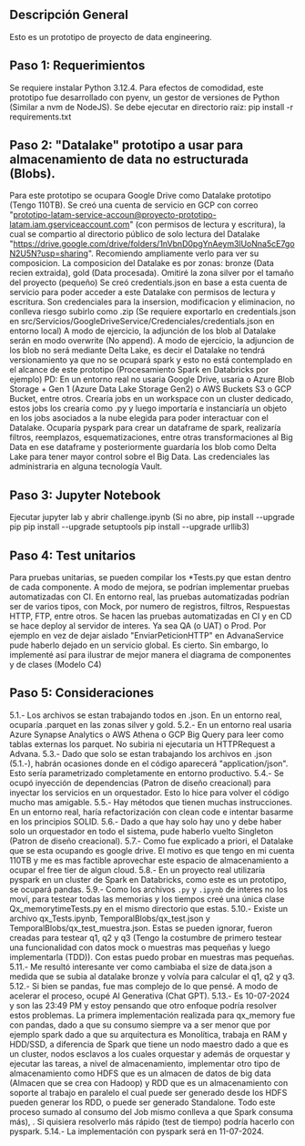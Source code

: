 ## Descripción General
Esto es un prototipo de proyecto de data engineering.

## Paso 1: Requerimientos
 Se requiere instalar Python 3.12.4. Para efectos de comodidad, este prototipo fue desarrollado con pyenv, un gestor de versiones de Python (Similar a nvm de NodeJS).
 Se debe ejecutar en directorio raiz: pip install -r requirements.txt

## Paso 2: "Datalake" prototipo a usar para almacenamiento de data no estructurada (Blobs).
 Para este prototipo se ocupara Google Drive como Datalake prototipo (Tengo 110TB).
 Se creó una cuenta de servicio en GCP con correo "prototipo-latam-service-accoun@proyecto-prototipo-latam.iam.gserviceaccount.com" (con permisos de lectura y escritura), la cual se compartio al directorio público de solo lectura del Datalake "https://drive.google.com/drive/folders/1nVbnD0pgYnAeym3lUoNna5cE7goN2U5N?usp=sharing". Recomiendo ampliamente verlo para ver su composicion.
 La composicion del Datalake es por zonas: bronze (Data recien extraida), gold (Data procesada).
 Omitiré la zona silver por el tamaño del proyecto (pequeño)
 Se creó credentials.json en base a esta cuenta de servicio para poder acceder a este Datalake con permisos de lectura y escritura. Son credenciales para la insersion, modificacion y eliminacion, no conlleva riesgo subirlo como .zip (Se requiere exportarlo en credentials.json en src/Servicios/GoogleDriveService/Credenciales/credentials.json en entorno local)
 A modo de ejercicio, la adjunción de los blob al Datalake serán en modo overwrite (No append).
 A modo de ejercicio, la adjuncion de los blob no será mediante Delta Lake, es decir el Datalake no tendrá versionamiento ya que no se ocupará spark y esto no está contemplado en el alcance de este prototipo (Procesamiento Spark en Databricks por ejemplo)
 PD: En un entorno real no usaria Google Drive, usaria o Azure Blob Storage + Gen 1 (Azure Data Lake Storage Gen2) o AWS Buckets S3 o GCP Bucket, entre otros. Crearía jobs en un workspace con un cluster dedicado, estos jobs los crearía como .py y luego importaría e instanciaría un objeto en los jobs asociados a la nube elegida para poder interactuar con el Datalake. Ocuparía pyspark para crear un dataframe de spark, realizaría filtros, reemplazos, esquematizaciones, entre otras transformaciones al Big Data en ese dataframe y posteriormente guardaría los blob como Delta Lake para tener mayor control sobre el Big Data. Las credenciales las administraria en alguna tecnología Vault.

## Paso 3: Jupyter Notebook
 Ejecutar jupyter lab y abrir challenge.ipynb
 (Si no abre, pip install --upgrade pip
    pip install --upgrade setuptools
    pip install --upgrade urllib3)

## Paso 4: Test unitarios
Para pruebas unitarias, se pueden compilar los *Tests.py que estan dentro de cada componente.
A modo de mejora, se podrían implementar pruebas automatizadas con CI.
En entorno real, las pruebas automatizadas podrían ser de varios tipos, con Mock, por numero de registros, filtros,
Respuestas HTTP, FTP, entre otros. Se hacen las pruebas automatizadas en CI y en CD se hace deploy al servidor de interes.
Ya sea QA (o UAT) o Prod.
Por ejemplo en vez de dejar aislado "EnviarPeticionHTTP" en AdvanaService pude haberlo dejado en un servicio global. Es cierto.
Sin embargo, lo implementé así para ilustrar de mejor manera el diagrama de componentes y de clases (Modelo C4)

## Paso 5: Consideraciones
5.1.- Los archivos se estan trabajando todos en .json. En un entorno real, ocuparía .parquet en las zonas silver y gold.
5.2.- En un entorno real usaria Azure Synapse Analytics o AWS Athena o GCP Big Query para leer como tablas externas los parquet. No subiria ni ejecutaria un HTTPRequest a Advana.
5.3.- Dado que solo se estan trabajando los archivos en .json (5.1.-), habrán ocasiones donde en el código aparecerá "application/json". Esto sería parametrizado completamente en entorno productivo.
5.4.- Se ocupó inyección de dependencias (Patron de diseño creacional) para inyectar los servicios en un orquestador. Esto lo hice para volver el código mucho mas amigable.
5.5.- Hay métodos que tienen muchas instrucciones. En un entorno real, haría refactorización con clean code e intentar basarme en los principios SOLID.
5.6.- Dado a que hay solo hay uno y debe haber solo un orquestador en todo el sistema, pude haberlo vuelto Singleton (Patron de diseño creacional).
5.7.- Como fue explicado a priori, el Datalake que se esta ocupando es google drive. El motivo es que tengo en mi cuenta 110TB y me es mas factible aprovechar este espacio de almacenamiento a ocupar el free tier de algun cloud.
5.8.- En un proyecto real utilizaría pyspark en un cluster de Spark en Databricks, como este es un prototipo, se ocupará pandas.
5.9.- Como los archivos `.py` y `.ipynb` de interes no los moví, para testear todas las memorias y los tiempos creé una única clase Qx_memorytimeTests.py en el mismo directorio que estas.
5.10.- Existe un archivo qx_Tests.ipynb, TemporalBlobs/qx_test.json y TemporalBlobs/qx_test_muestra.json. Estas se pueden ignorar, fueron creadas para testear q1, q2 y q3 (Tengo la costumbre de primero testear una funcionalidad con datos mock o muestras mas pequeñas y luego implementarla (TDD)). Con estas puedo probar en muestras mas pequeñas.
5.11.- Me resultó interesante ver como cambiaba el size de data.json a medida que se subia al datalake bronze y volvía para calcular el q1, q2 y q3.
5.12.- Si bien se pandas, fue mas complejo de lo que pensé. A modo de acelerar el proceso, ocupé AI Generativa (Chat GPT).
5.13.- Es 10-07-2024 y son las 23:49 PM y estoy pensando que otro enfoque podría resolver estos problemas. La primera implementación realizada para qx_memory fue con pandas, dado a que su consumo siempre va a ser menor que por ejemplo spark dado a que su arquitectura es Monolítica, trabaja en RAM y HDD/SSD, a diferencia de Spark que tiene un nodo maestro dado a que es un cluster, nodos esclavos a los cuales orquestar y además de orquestar y ejecutar las tareas, a nivel de almacenamiento, implementar otro tipo de almacenamiento como HDFS que es un almacen de datos de big data (Almacen que se crea con Hadoop) y RDD que es un almacenamiento con soporte al trabajo en paralelo el cual puede ser generado desde los HDFS pueden generar los RDD, o puede ser generado Standalone. Todo este proceso sumado al consumo del Job mismo conlleva a que Spark consuma más), . Si quisiera resolverlo más rápido (test de tiempo) podría hacerlo con pyspark.
5.14.- La implementación con pyspark será en 11-07-2024.